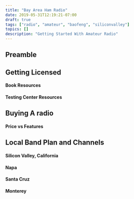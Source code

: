 ```yaml
---
title: "Bay Area Ham Radio"
date: 2019-05-31T12:19:21-07:00
draft: true
tags: ["radio", "amateur", "baofeng", "siliconvalley"]
topics: []
description: "Getting Started With Amateur Radio"
---
```


## Preamble

## Getting Licensed

#### Book Resources

#### Testing Center Resources

## Buying A radio

#### Price vs Features

## Local Band Plan and Channels

#### Silicon Valley, California

#### Napa

#### Santa Cruz

#### Monterey
